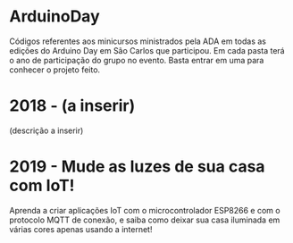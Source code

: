 # ArduinoDay
Códigos referentes aos minicursos ministrados pela ADA em todas as edições do Arduino Day em São Carlos que participou.
Em cada pasta terá o ano de participação do grupo no evento. Basta entrar em uma para conhecer o projeto feito.

# 2018 - (a inserir)
(descrição a inserir)

# 2019 - Mude as luzes de sua casa com IoT!
Aprenda a criar aplicações IoT com o microcontrolador ESP8266 e com o protocolo MQTT de conexão, e saiba como deixar sua casa iluminada em várias cores apenas usando a internet!
